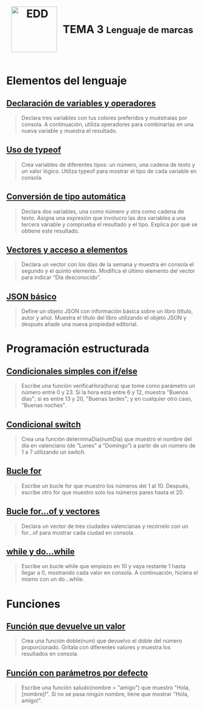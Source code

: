 <div style="display: flex; justify-content: center; align-items: center; text-align: center;">
    <h1 style="display: flex; align-items: center;">
        <img src="https://www.ticarte.com/sites/su/styles/maxxx/public/users/7/teaser/code-markup.jpg?itok=7aKREgQJ" alt="EDD" width="120" height="120" style="margin-right: 15px;">
        <b>TEMA 3 <small>Lenguaje de marcas</small></b>
    </h1>
</div>


# Elementos del lenguaje
## **<u>Declaración de variables y operadores</u>**
>Declara tres variables con tus colores preferidos y muéstralas por consola. A continuación, utiliza operadores para combinarlas en una nueva variable y muestra el resultado.

## **<u>Uso de typeof</u>**
>Crea variables de diferentes tipos: un número, una cadena de texto y un valor lógico. Utiliza typeof para mostrar el tipo de cada variable en consola.

## **<u>Conversión de tipo automática</u>**
>Declara dos variables, una como número y otra como cadena de texto. Asigna una expresión que involucro las dos variables a una tercera variable y comprueba el resultado y el tipo. Explica por qué se obtiene este resultado.

## **<u>Vectores y acceso a elementos</u>**
>Declara un vector con los días de la semana y muestra en consola el segundo y el quinto elemento. Modifica el último elemento del vector para indicar “Día desconocido”.

## **<u>JSON básico</u>**
>Define un objeto JSON con información básica sobre un libro (título, autor y año). Muestra el título del libro utilizando el objeto JSON y después añade una nueva propiedad editorial.

# Programación estructurada

## **<u>Condicionales simples con if/else</u>**
>Escribe una función verificaHora(hora) que tome como parámetro un número entre 0 y 23. Si la hora está entre 6 y 12, muestra "Buenos días"; si es entre 13 y 20, "Buenas tardes"; y en cualquier otro caso, "Buenas noches".

## **<u>Condicional switch</u>**
>Crea una función determinaDia(numDia) que muestro el nombre del día en valenciano (de “Lunes” a “Domingo”) a partir de un número de 1 a 7 utilizando un switch.

## **<u>Bucle for</u>**
>Escribe un bucle for que muestro los números del 1 al 10. Después, escribe otro for que muestro solo los números pares hasta el 20.

## **<u>Bucle for...of y vectores</u>**
>Declara un vector de tres ciudades valencianas y recórrelo con un for...of para mostrar cada ciudad en consola.

## **<u>while y do...while </u>**
>Escribe un bucle while que empiezo en 10 y vaya restante 1 hasta llegar a 0, mostrando cada valor en consola. A continuación, hiciera el mismo con un do...while.

# Funciones

## **<u>Función que devuelve un valor</u>**
>Crea una función doble(num) que devuelvo el doble del número proporcionado. Grítala con diferentes valores y muestra los resultados en consola.

## **<u>Función con parámetros por defecto</u>**

>Escribe una función saludo(nombre = "amigo") que muestro "Hola, [nombre]!". Si no se pasa ningún nombre, tiene que mostrar "Hola, amigo!".
